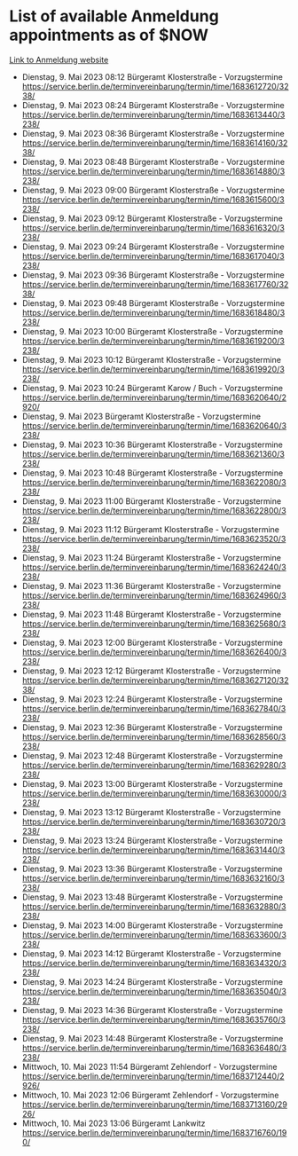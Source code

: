 # List of available Anmeldung appointments as of $NOW
[Link to Anmeldung website](https://service.berlin.de/terminvereinbarung/termin/tag.php?termin=1&anliegen[]=120686&dienstleisterlist=122210,122217,327316,122219,327312,122227,327314,122231,327346,122243,327348,122254,122252,329742,122260,329745,122262,329748,122271,327278,122273,327274,122277,327276,330436,122280,327294,122282,327290,122284,327292,122291,327270,122285,327266,122286,327264,122296,327268,150230,329760,122297,327286,122294,327284,122312,329763,122314,329775,122304,327330,122311,327334,122309,327332,317869,122281,327352,122279,329772,122283,122276,327324,122274,327326,122267,329766,122246,327318,122251,327320,122257,327322,122208,327298,122226,327300&herkunft=http%3A%2F%2Fservice.berlin.de%2Fdienstleistung%2F120686%2F)
- Dienstag, 9. Mai 2023 08:12 Bürgeramt Klosterstraße - Vorzugstermine https://service.berlin.de/terminvereinbarung/termin/time/1683612720/3238/
- Dienstag, 9. Mai 2023 08:24 Bürgeramt Klosterstraße - Vorzugstermine https://service.berlin.de/terminvereinbarung/termin/time/1683613440/3238/
- Dienstag, 9. Mai 2023 08:36 Bürgeramt Klosterstraße - Vorzugstermine https://service.berlin.de/terminvereinbarung/termin/time/1683614160/3238/
- Dienstag, 9. Mai 2023 08:48 Bürgeramt Klosterstraße - Vorzugstermine https://service.berlin.de/terminvereinbarung/termin/time/1683614880/3238/
- Dienstag, 9. Mai 2023 09:00 Bürgeramt Klosterstraße - Vorzugstermine https://service.berlin.de/terminvereinbarung/termin/time/1683615600/3238/
- Dienstag, 9. Mai 2023 09:12 Bürgeramt Klosterstraße - Vorzugstermine https://service.berlin.de/terminvereinbarung/termin/time/1683616320/3238/
- Dienstag, 9. Mai 2023 09:24 Bürgeramt Klosterstraße - Vorzugstermine https://service.berlin.de/terminvereinbarung/termin/time/1683617040/3238/
- Dienstag, 9. Mai 2023 09:36 Bürgeramt Klosterstraße - Vorzugstermine https://service.berlin.de/terminvereinbarung/termin/time/1683617760/3238/
- Dienstag, 9. Mai 2023 09:48 Bürgeramt Klosterstraße - Vorzugstermine https://service.berlin.de/terminvereinbarung/termin/time/1683618480/3238/
- Dienstag, 9. Mai 2023 10:00 Bürgeramt Klosterstraße - Vorzugstermine https://service.berlin.de/terminvereinbarung/termin/time/1683619200/3238/
- Dienstag, 9. Mai 2023 10:12 Bürgeramt Klosterstraße - Vorzugstermine https://service.berlin.de/terminvereinbarung/termin/time/1683619920/3238/
- Dienstag, 9. Mai 2023 10:24 Bürgeramt Karow / Buch - Vorzugstermine https://service.berlin.de/terminvereinbarung/termin/time/1683620640/2920/
- Dienstag, 9. Mai 2023  Bürgeramt Klosterstraße - Vorzugstermine https://service.berlin.de/terminvereinbarung/termin/time/1683620640/3238/
- Dienstag, 9. Mai 2023 10:36 Bürgeramt Klosterstraße - Vorzugstermine https://service.berlin.de/terminvereinbarung/termin/time/1683621360/3238/
- Dienstag, 9. Mai 2023 10:48 Bürgeramt Klosterstraße - Vorzugstermine https://service.berlin.de/terminvereinbarung/termin/time/1683622080/3238/
- Dienstag, 9. Mai 2023 11:00 Bürgeramt Klosterstraße - Vorzugstermine https://service.berlin.de/terminvereinbarung/termin/time/1683622800/3238/
- Dienstag, 9. Mai 2023 11:12 Bürgeramt Klosterstraße - Vorzugstermine https://service.berlin.de/terminvereinbarung/termin/time/1683623520/3238/
- Dienstag, 9. Mai 2023 11:24 Bürgeramt Klosterstraße - Vorzugstermine https://service.berlin.de/terminvereinbarung/termin/time/1683624240/3238/
- Dienstag, 9. Mai 2023 11:36 Bürgeramt Klosterstraße - Vorzugstermine https://service.berlin.de/terminvereinbarung/termin/time/1683624960/3238/
- Dienstag, 9. Mai 2023 11:48 Bürgeramt Klosterstraße - Vorzugstermine https://service.berlin.de/terminvereinbarung/termin/time/1683625680/3238/
- Dienstag, 9. Mai 2023 12:00 Bürgeramt Klosterstraße - Vorzugstermine https://service.berlin.de/terminvereinbarung/termin/time/1683626400/3238/
- Dienstag, 9. Mai 2023 12:12 Bürgeramt Klosterstraße - Vorzugstermine https://service.berlin.de/terminvereinbarung/termin/time/1683627120/3238/
- Dienstag, 9. Mai 2023 12:24 Bürgeramt Klosterstraße - Vorzugstermine https://service.berlin.de/terminvereinbarung/termin/time/1683627840/3238/
- Dienstag, 9. Mai 2023 12:36 Bürgeramt Klosterstraße - Vorzugstermine https://service.berlin.de/terminvereinbarung/termin/time/1683628560/3238/
- Dienstag, 9. Mai 2023 12:48 Bürgeramt Klosterstraße - Vorzugstermine https://service.berlin.de/terminvereinbarung/termin/time/1683629280/3238/
- Dienstag, 9. Mai 2023 13:00 Bürgeramt Klosterstraße - Vorzugstermine https://service.berlin.de/terminvereinbarung/termin/time/1683630000/3238/
- Dienstag, 9. Mai 2023 13:12 Bürgeramt Klosterstraße - Vorzugstermine https://service.berlin.de/terminvereinbarung/termin/time/1683630720/3238/
- Dienstag, 9. Mai 2023 13:24 Bürgeramt Klosterstraße - Vorzugstermine https://service.berlin.de/terminvereinbarung/termin/time/1683631440/3238/
- Dienstag, 9. Mai 2023 13:36 Bürgeramt Klosterstraße - Vorzugstermine https://service.berlin.de/terminvereinbarung/termin/time/1683632160/3238/
- Dienstag, 9. Mai 2023 13:48 Bürgeramt Klosterstraße - Vorzugstermine https://service.berlin.de/terminvereinbarung/termin/time/1683632880/3238/
- Dienstag, 9. Mai 2023 14:00 Bürgeramt Klosterstraße - Vorzugstermine https://service.berlin.de/terminvereinbarung/termin/time/1683633600/3238/
- Dienstag, 9. Mai 2023 14:12 Bürgeramt Klosterstraße - Vorzugstermine https://service.berlin.de/terminvereinbarung/termin/time/1683634320/3238/
- Dienstag, 9. Mai 2023 14:24 Bürgeramt Klosterstraße - Vorzugstermine https://service.berlin.de/terminvereinbarung/termin/time/1683635040/3238/
- Dienstag, 9. Mai 2023 14:36 Bürgeramt Klosterstraße - Vorzugstermine https://service.berlin.de/terminvereinbarung/termin/time/1683635760/3238/
- Dienstag, 9. Mai 2023 14:48 Bürgeramt Klosterstraße - Vorzugstermine https://service.berlin.de/terminvereinbarung/termin/time/1683636480/3238/
- Mittwoch, 10. Mai 2023 11:54 Bürgeramt Zehlendorf - Vorzugstermine https://service.berlin.de/terminvereinbarung/termin/time/1683712440/2926/
- Mittwoch, 10. Mai 2023 12:06 Bürgeramt Zehlendorf - Vorzugstermine https://service.berlin.de/terminvereinbarung/termin/time/1683713160/2926/
- Mittwoch, 10. Mai 2023 13:06 Bürgeramt Lankwitz https://service.berlin.de/terminvereinbarung/termin/time/1683716760/190/
